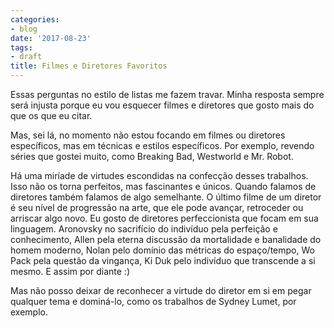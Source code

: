 ```yaml
---
categories:
- blog
date: '2017-08-23'
tags:
- draft
title: Filmes e Diretores Favoritos
---
```


Essas perguntas no estilo de listas me fazem travar. Minha resposta sempre será injusta porque eu vou esquecer filmes e diretores que gosto mais do que os que eu citar. 

Mas, sei lá, no momento não estou focando em filmes ou diretores específicos, mas em técnicas e estilos específicos. Por exemplo, revendo séries que gostei muito, como Breaking Bad, Westworld e Mr. Robot. 

Há uma miríade de virtudes escondidas na confecção desses trabalhos. Isso não os torna perfeitos, mas fascinantes e únicos. Quando falamos de diretores também falamos de algo semelhante. O último filme de um diretor é seu nível de progressão na arte, que ele pode avançar, retroceder ou arriscar algo novo. Eu gosto de diretores perfeccionista que focam em sua linguagem. Aronovsky no sacrifício do indivíduo pela perfeição e conhecimento, Allen pela eterna discussão da mortalidade e banalidade do homem moderno, Nolan pelo domínio das métricas do espaço/tempo, Wo Pack pela questão da vingança, Ki Duk pelo indivíduo que transcende a si mesmo. E assim por diante :) 

Mas não posso deixar de reconhecer a virtude do diretor em si em pegar qualquer tema e dominá-lo, como os trabalhos de Sydney Lumet, por exemplo.